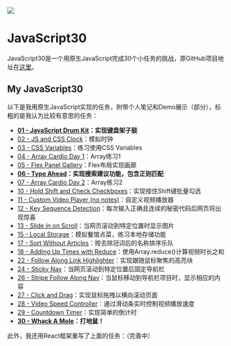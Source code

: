 ![](https://javascript30.com/images/JS3-social-share.png)

# JavaScript30

JavaScript30是一个用原生JavaScript完成30个小任务的挑战，原GitHub项目地址在[这里](https://github.com/wesbos/JavaScript30)。



## My JavaScript30

以下是我用原生JavaScript实现的任务，附带个人笔记和Demo展示（部分），标粗的是我认为比较有意思的任务：

- **[01 - JavaScript Drum Kit](./VanillaJS/01%20-%20JavaScript%20Drum%20Kit/)：实现键盘架子鼓**
- [02 - JS and CSS Clock](./VanillaJS/02%20-%20JS%20and%20CSS%20Clock/)：模拟时钟
- [03 - CSS Variables](./VanillaJS/03%20-%20CSS%20Variables/)：练习使用CSS Variables
- [04 - Array Cardio Day 1](./VanillaJS/04%20-%20Array%20Cardio%20Day%201/)：Array练习1
- [05 - Flex Panel Gallery](./VanillaJS/05%20-%20Flex%20Panel%20Gallery/)：Flex布局实现画廊
- **[06 - Type Ahead](./VanillaJS/06%20-%20Type%20Ahead/)：实现搜索建议功能，包含正则匹配**
- [07 - Array Cardio Day 2](./VanillaJS/07%20-%20Array%20Cardio%20Day%202/)：Array练习2
- [10 - Hold Shift and Check Checkboxes](./VanillaJS/10%20-%20Hold%20Shift%20and%20Check%20Checkboxes/)：实现按住Shift键批量勾选
- [11 - Custom Video Player (no notes)](./VanillaJS/11%20-%20Custom%20Video%20Player/)：自定义视频播放器
- [12 - Key Sequence Detection](./VanillaJS/12%20-%20Key%20Sequence%20Detection/)：每次输入正确且连续的秘密代码后网页将出现惊喜
- [13 - Slide in on Scroll](./VanillaJS/13%20-%20Slide%20in%20on%20Scroll/)：当网页滚动到特定位置时显示图片
- [15 - Local Storage](./VanillaJS/15%20-%20LocalStorage/)：模拟餐馆点菜，练习本地存储功能
- [17 - Sort Without Articles](./VanillaJS/17%20-%20Sort%20Without%20Articles/)：按去除冠词后的名称排序乐队
- [18 - Adding Up Times with Reduce](./VanillaJS/18%20-%20Adding%20Up%20Times%20with%20Reduce/)：使用Array.reduce()计算视频时长之和
- [22 - Follow Along Link Highlighter](./VanillaJS/22%20-%20Follow%20Along%20Link%20Highlighter/)：实现跟随鼠标聚焦的高亮块
- [24 - Sticky Nav](./VanillaJS/24%20-%20Sticky%20Nav/)：当网页滚动到特定位置后固定导航栏
- [26 - Stripe Follow Along Nav](./VanillaJS/26%20-%20Stripe%20Follow%20Along%20Nav/)：当鼠标移动到导航栏项目时，显示相应的内容
- [27 - Click and Drag](./VanillaJS/27%20-%20Click%20and%20Drag/)：实现鼠标拖拽以横向滚动页面
- [28 - Video Speed Controller](./VanillaJS/28%20-%20Video%20Speed%20Controller/)：通过滑动条实时控制视频播放速度
- [29 - Countdown Timer](./VanillaJS/29%20-%20Countdown%20Timer/)：实现简单的倒计时
- **[30 - Whack A Mole](./VanillaJS/30%20-%20Whack%20A%20Mole/)：打地鼠！**



此外，我还用React框架重写了上面的任务：（完善中）